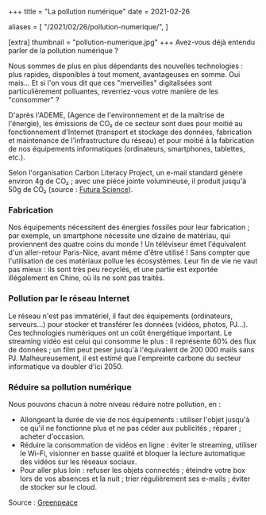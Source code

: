 +++
title = "La pollution numérique"
date = 2021-02-26

aliases = [
  "/2021/02/26/pollution-numerique/",
]

[extra]
thumbnail = "pollution-numerique.jpg"
+++
Avez-vous déjà entendu parler de la pollution numérique ?

Nous sommes de plus en plus dépendants des nouvelles technologies : plus
rapides, disponibles à tout moment, avantageuses en somme. Oui mais... Et si
l'on vous dit que ces "merveilles" digitalisées sont particulièrement
polluantes, reverriez-vous votre manière de les "consommer" ?

<!-- more -->

D'après l'ADEME, (Agence de l'environnement et de la maîtrise de l'énergie), les
émissions de CO₂ de ce secteur sont dues pour moitié au fonctionnement
d'Internet (transport et stockage des données, fabrication et maintenance de
l'infrastructure du réseau) et pour moitié à la fabrication de nos équipements
informatiques (ordinateurs, smartphones, tablettes, etc.).

Selon l'organisation Carbon Literacy Project, un e-mail standard génère environ
4g de CO₂ ; avec une pièce jointe volumineuse, il produit jusqu'à 50g de CO₂
(source : [Futura Science][futura-science-conso-email]).

### Fabrication

Nos équipements nécessitent des énergies fossiles pour leur fabrication ; par
exemple, un smartphone nécessite une dizaine de matériau, qui proviennent des
quatre coins du monde ! Un téléviseur émet l'équivalent d'un aller-retour
Paris-Nice, avant même d'être utilisé ! Sans compter que l'utilisation de ces
matériaux pollue les écosystèmes. Leur fin de vie ne vaut pas mieux : ils sont
très peu recyclés, et une partie est exportée illégalement en Chine, où ils ne
sont pas traités.

### Pollution par le réseau Internet

Le réseau n'est pas immatériel, il faut des équipements (ordinateurs,
serveurs...) pour stocker et transférer les données (vidéos, photos, PJ...). Ces
technologies numériques ont un coût énergétique important.  Le streaming vidéo
est celui qui consomme le plus : il représente 60% des flux de données ; un film
peut peser jusqu'à l'équivalent de 200 000 mails sans PJ.  Malheureusement, il
est estimé que l'empreinte carbone du secteur informatique va doubler d'ici
2050.

### Réduire sa pollution numérique

Nous pouvons chacun à notre niveau réduire notre pollution, en :

- Allongeant la durée de vie de nos équipements : utiliser l'objet jusqu'à ce
  qu'il ne fonctionne plus et ne pas céder aux publicités ; réparer ; acheter
  d'occasion.
- Réduire la consommation de vidéos en ligne : éviter le streaming, utiliser le
  Wi-Fi, visionner en basse qualité et bloquer la lecture automatique des vidéos
  sur les réseaux sociaux.
- Pour aller plus loin : refuser les objets connectés ; éteindre votre box lors
  de vos absences et la nuit ; trier régulièrement ses e-mails ; éviter de
  stocker sur le cloud.

Source : [Greenpeace][greenpeace-pollution-numerique]

 [futura-science-conso-email]: https://www.futura-sciences.com/planete/questions-reponses/eco-consommation-empreinte-carbone-e-mail-10840/
 [greenpeace-pollution-numerique]: https://www.greenpeace.fr/la-pollution-numerique/
